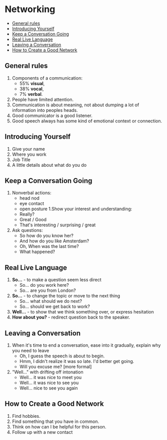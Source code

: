 # Networking

  * [General rules](#general-rules)
  * [Introducing Yourself](#introducing-yourself)
  * [Keep a Conversation Going](#keep-a-conversation-going)
  * [Real Live Language](#real-live-language)
  * [Leaving a Conversation](#leaving-a-conversation)
  * [How to Create a Good Network](#how-to-create-a-good-network)

## General rules
1. Components of a communication:
    * 55% **visual**,
    * 38% **vocal**,
    * 7% **verbal**.
1. People have limited attention.
1. Communication is about meaning, not about dumping a lot of information into peoples heads.
1. Good communicator is a good listener.
1. Good speech always has some kind of emotional context or connection.


## Introducing Yourself
1. Give your name
1. Where you work
1. Job Title
1. A little details about what do you do


## Keep a Conversation Going
1. Nonverbal actions:
    * head nod
    * eye contact
    * open posture
1.Show your interest and understanding:
    * Really?
    * Great / Good
    * That's interesting / surprising / great
1. Ask questions:
    * So how do you know her?
    * And how do you like Amsterdam?
    * Oh, When was the last time?
    * What happened?

## Real Live Language
1. **So...** - to make a question seem less direct
    * So... do you work here?
    * So... are you from London?
1. **So...** - to change the topic or move to the next thing
    * So... what should we do next?
    * So... should we get back to work?
1. **Well...** - to show that we think something over, or express hesitation
1. **How about you?** - redirect question back to the speaker.

## Leaving a Conversation
1. When it's time to end a conversation, ease into it gradually, explain why you need to leave
    * Oh, I guess the speech is about to begin.
    * Hmm, I didn't realize it was so late. I'd better get going.
    * Will you excuse me? [more formal]
1. "Well..." with drifting off intonation
    * Well... it was nice to meet you
    * Well... it was nice to see you
    * Well... nice to see you again

## How to Create a Good Network
1. Find hobbies.
1. Find something that you have in common.
1. Think on how can I be helpful for this person.
1. Follow up with a new contact
